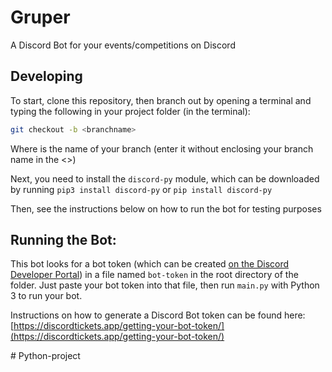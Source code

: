 # Gruper
A Discord Bot for your events/competitions on Discord


## Developing
To start, clone this repository, then branch out by opening a terminal and typing the following in your project folder (in the terminal):
```bash
git checkout -b <branchname>
```
Where <branchname> is the name of your branch (enter it without enclosing your branch name in the <>)

Next, you need to install the `discord-py` module, which can be downloaded by running `pip3 install discord-py` or `pip install discord-py`

Then, see the instructions below on how to run the bot for testing purposes

## Running the Bot:
This bot looks for a bot token (which can be created [on the Discord Developer Portal](https://discord.com/developers/applications)) in a file named `bot-token` in the root directory of the folder. Just paste your bot token into that file, then run `main.py` with Python 3 to run your bot. 

Instructions on how to generate a Discord Bot token can be found here: [https://discordtickets.app/getting-your-bot-token/](https://discordtickets.app/getting-your-bot-token/)

#   P y t h o n - p r o j e c t 
 
 
